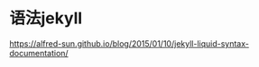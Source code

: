 语法jekyll
====================================
https://alfred-sun.github.io/blog/2015/01/10/jekyll-liquid-syntax-documentation/



